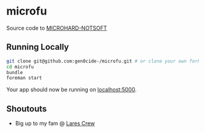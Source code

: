 # microfu

Source code to [MICROHARD-NOTSOFT](http://microhardnotsoft.heroku.com)

## Running Locally

```sh
git clone git@github.com:gen0cide-/microfu.git # or clone your own fork
cd microfu
bundle
foreman start
```

Your app should now be running on [localhost:5000](http://localhost:5000/).


## Shoutouts

 - Big up to my fam @ [Lares Crew](https://twitter.com/LaresConsulting)

